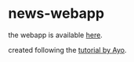 # news-webapp

the webapp is available [here](https://news-webapp-glenn.herokuapp.com/).

created following the [tutorial by Ayo](https://freshman.tech/web-development-with-go/).
